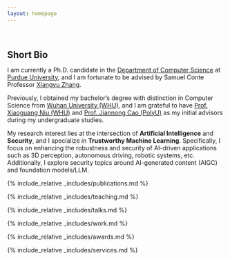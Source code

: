```yaml
---
layout: homepage
---
```


<h1 id="about-me"></h1>

<h2 style="margin: 60px 0px 10px;">Short Bio</h2>

I am currently a Ph.D. candidate in the [Department of Computer Science](https://cs.purdue.edu) at [Purdue University](https://purdue.edu), and I am fortunate to be advised by Samuel Conte Professor [Xiangyu Zhang](https://www.cs.purdue.edu/homes/xyzhang/). 
<!-- I also work closely with [Prof. Dongfang Liu](https://dongfang-liu.github.io/) and [Prof. Mingjie Tang](https://merlintang.github.io/).   -->
Previously, I obtained my bachelor’s degree with distinction in Computer Science from [Wuhan University (WHU)](https://en.whu.edu.cn/), and I am grateful to have [Prof. Xiaoguang Niu (WHU)](https://scholar.google.com/citations?user=wxRS8nIAAAAJ) and [Prof. Jiannong Cao (PolyU)](https://www4.comp.polyu.edu.hk/~csjcao/) as my initial advisors during my undergraduate studies. 

My research interest lies at the intersection of **Artificial Intelligence** and **Security**, and I specialize in **Trustworthy Machine Learning**. Specifically, I focus on enhancing the robustness and security of AI-driven applications such as 3D perception, autonomous driving, robotic systems, etc. Additionally, I explore security topics around AI-generated content (AIGC) and foundation models/LLM.


<!-- {% include_relative _includes/news.md %} -->

{% include_relative _includes/publications.md %}

{% include_relative _includes/teaching.md %}

{% include_relative _includes/talks.md %}

{% include_relative _includes/work.md %}

{% include_relative _includes/awards.md %}

{% include_relative _includes/services.md %}

<!-- {% include_relative _includes/contact.md %} -->
